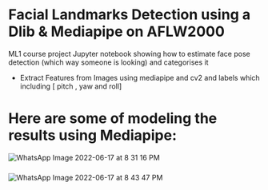 # Facial Landmarks Detection using a Dlib & Mediapipe on AFLW2000
ML1 course project
Jupyter notebook showing how to estimate face pose detection (which way someone is looking) and categorises it
- Extract Features from Images using mediapipe and cv2 and labels which including [ pitch , yaw and roll]

# Here are some of modeling the results using Mediapipe:

![WhatsApp Image 2022-06-17 at 8 31 16 PM](https://user-images.githubusercontent.com/72360864/174357210-17d53f6b-12fe-4e74-99bc-73a8b8dad65e.jpeg)
###  

![WhatsApp Image 2022-06-17 at 8 43 47 PM](https://user-images.githubusercontent.com/72360864/174363667-dfd8f6c3-02e6-40a8-a170-48f0f65d4af5.jpeg)
